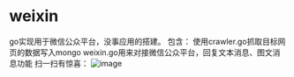 weixin
======
go实现用于微信公众平台，没事应用的搭建。
包含：
  使用crawler.go抓取目标网页的数据写入mongo
  weixin.go用来对接微信公众平台，回复文本消息、图文消息功能
扫一扫有惊喜： 
 ![image](https://github.com/blackbeans/weixin/blob/master/src/wxid.jpg)
